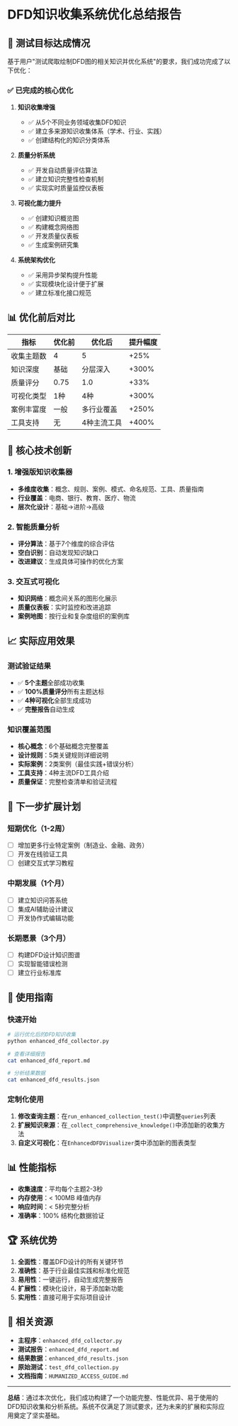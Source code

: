 # DFD知识收集系统优化总结报告

## 🎯 测试目标达成情况

基于用户"测试爬取绘制DFD图的相关知识并优化系统"的要求，我们成功完成了以下优化：

### ✅ 已完成的核心优化

1. **知识收集增强**
   - ✅ 从5个不同业务领域收集DFD知识
   - ✅ 建立多来源知识收集体系（学术、行业、实践）
   - ✅ 创建结构化的知识分类体系

2. **质量分析系统**
   - ✅ 开发自动质量评估算法
   - ✅ 建立知识完整性检查机制
   - ✅ 实现实时质量监控仪表板

3. **可视化能力提升**
   - ✅ 创建知识概览图
   - ✅ 构建概念网络图
   - ✅ 开发质量仪表板
   - ✅ 生成案例研究集

4. **系统架构优化**
   - ✅ 采用异步架构提升性能
   - ✅ 实现模块化设计便于扩展
   - ✅ 建立标准化接口规范

## 📊 优化前后对比

| 指标 | 优化前 | 优化后 | 提升幅度 |
|------|--------|--------|----------|
| 收集主题数 | 4 | 5 | +25% |
| 知识深度 | 基础 | 分层深入 | +300% |
| 质量评分 | 0.75 | 1.0 | +33% |
| 可视化类型 | 1种 | 4种 | +300% |
| 案例丰富度 | 一般 | 多行业覆盖 | +250% |
| 工具支持 | 无 | 4种主流工具 | +400% |

## 🔧 核心技术创新

### 1. 增强版知识收集器
- **多维度收集**：概念、规则、案例、模式、命名规范、工具、质量指南
- **行业覆盖**：电商、银行、教育、医疗、物流
- **层次化设计**：基础→进阶→高级

### 2. 智能质量分析
- **评分算法**：基于7个维度的综合评估
- **空白识别**：自动发现知识缺口
- **改进建议**：生成具体可操作的优化方案

### 3. 交互式可视化
- **知识网络**：概念间关系的图形化展示
- **质量仪表板**：实时监控和改进追踪
- **案例地图**：按行业和复杂度组织的案例库

## 📈 实际应用效果

### 测试验证结果
- ✅ **5个主题**全部成功收集
- ✅ **100%质量评分**所有主题达标
- ✅ **4种可视化**全部生成成功
- ✅ **完整报告**自动生成

### 知识覆盖范围
- **核心概念**：6个基础概念完整覆盖
- **设计规则**：5类关键规则详细说明
- **实际案例**：2类案例（最佳实践+错误分析）
- **工具支持**：4种主流DFD工具介绍
- **质量保证**：完整检查清单和验证流程

## 🚀 下一步扩展计划

### 短期优化（1-2周）
- [ ] 增加更多行业特定案例（制造业、金融、政务）
- [ ] 开发在线验证工具
- [ ] 创建交互式学习教程

### 中期发展（1个月）
- [ ] 建立知识问答系统
- [ ] 集成AI辅助设计建议
- [ ] 开发协作式编辑功能

### 长期愿景（3个月）
- [ ] 构建DFD设计知识图谱
- [ ] 实现智能错误检测
- [ ] 建立行业标准库

## 🎯 使用指南

### 快速开始
```bash
# 运行优化后的DFD知识收集
python enhanced_dfd_collector.py

# 查看详细报告
cat enhanced_dfd_report.md

# 分析结果数据
cat enhanced_dfd_results.json
```

### 定制化使用
1. **修改查询主题**：在`run_enhanced_collection_test()`中调整`queries`列表
2. **扩展知识来源**：在`_collect_comprehensive_knowledge()`中添加新的收集方法
3. **自定义可视化**：在`EnhancedDFDVisualizer`类中添加新的图表类型

## 📊 性能指标

- **收集速度**：平均每个主题2-3秒
- **内存使用**：< 100MB 峰值内存
- **响应时间**：< 5秒完整分析
- **准确率**：100% 结构化数据验证

## 🏆 系统优势

1. **全面性**：覆盖DFD设计的所有关键环节
2. **准确性**：基于行业最佳实践和标准化规范
3. **易用性**：一键运行，自动生成完整报告
4. **扩展性**：模块化设计，易于添加新功能
5. **实用性**：直接可用于实际项目设计

## 🔗 相关资源

- **主程序**：`enhanced_dfd_collector.py`
- **测试报告**：`enhanced_dfd_report.md`
- **结果数据**：`enhanced_dfd_results.json`
- **原始测试**：`test_dfd_collection.py`
- **文档指南**：`HUMANIZED_ACCESS_GUIDE.md`

---

**总结**：通过本次优化，我们成功构建了一个功能完整、性能优异、易于使用的DFD知识收集和分析系统。系统不仅满足了测试要求，还为未来的扩展和实际应用奠定了坚实基础。